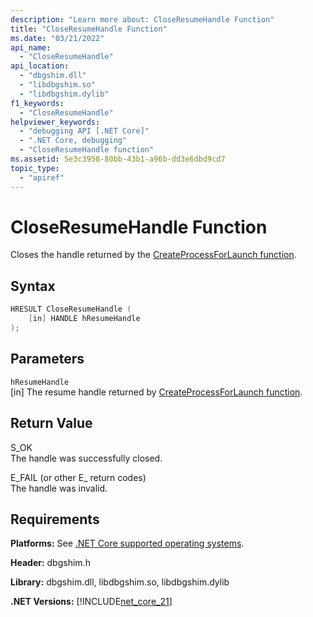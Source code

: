 ```yaml
---
description: "Learn more about: CloseResumeHandle Function"
title: "CloseResumeHandle Function"
ms.date: "03/21/2022"
api_name: 
  - "CloseResumeHandle"
api_location: 
  - "dbgshim.dll"
  - "libdbgshim.so"
  - "libdbgshim.dylib"
f1_keywords: 
  - "CloseResumeHandle"
helpviewer_keywords: 
  - "debugging API [.NET Core]"
  - ".NET Core, debugging"
  - "CloseResumeHandle function"
ms.assetid: 5e3c3958-80bb-43b1-a96b-dd3e6dbd9cd7
topic_type: 
  - "apiref"
---
```

# CloseResumeHandle Function

Closes the handle returned by the [CreateProcessForLaunch function](createprocessforlaunch-function.md).
  
## Syntax  
  
```cpp  
HRESULT CloseResumeHandle (  
    [in] HANDLE hResumeHandle
);  
```  

## Parameters  

 `hResumeHandle`\
 [in] The resume handle returned by [CreateProcessForLaunch function](createprocessforlaunch-function.md).
  
## Return Value  

 S_OK  
 The handle was successfully closed.
  
 E_FAIL (or other E_ return codes)  
 The handle was invalid.
  
## Requirements  

 **Platforms:** See [.NET Core supported operating systems](../../../core/install/windows.md?pivots=os-windows).
  
 **Header:** dbgshim.h
  
 **Library:** dbgshim.dll, libdbgshim.so, libdbgshim.dylib
  
 **.NET Versions:** [!INCLUDE[net_core_21](../../../../includes/net-core-21-md.md)]
